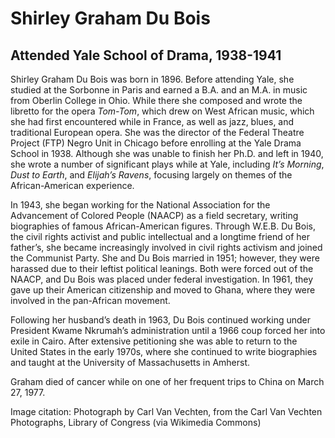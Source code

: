 # Shirley Graham Du Bois
## Attended Yale School of Drama, 1938-1941
Shirley Graham Du Bois was born in 1896. Before attending Yale, she studied at the Sorbonne in Paris and earned a B.A. and an M.A. in music from Oberlin College in Ohio. While there she composed and wrote the libretto for the opera *Tom-Tom*, which drew on West African music, which she had first encountered while in France, as well as jazz, blues, and traditional European opera. She was the director of the Federal Theatre Project (FTP) Negro Unit in Chicago before enrolling at the Yale Drama School in 1938. Although she was unable to finish her Ph.D. and left in 1940, she wrote a number of significant plays while at Yale, including *It’s Morning*, *Dust to Earth*, and *Elijah’s Ravens*, focusing largely on themes of the African-American experience.

In 1943, she began working for the National Association for the Advancement of Colored People (NAACP) as a field secretary, writing biographies of famous African-American figures. Through W.E.B. Du Bois, the civil rights activist and public intellectual and a longtime friend of her father’s, she became increasingly involved in civil rights activism and joined the Communist Party. She and Du Bois married in 1951; however, they were harassed due to their leftist political leanings. Both were forced out of the NAACP, and Du Bois was placed under federal investigation. In 1961, they gave up their American citizenship and moved to Ghana, where they were involved in the pan-African movement. 

Following her husband’s death in 1963, Du Bois continued working under President Kwame Nkrumah’s administration until a 1966 coup forced her into exile in Cairo. After extensive petitioning she was able to return to the United States in the early 1970s, where she continued to write biographies and taught at the University of Massachusetts in Amherst. 

Graham died of cancer while on one of her frequent trips to China on March 27, 1977. 

Image citation: Photograph by Carl Van Vechten, from the Carl Van Vechten Photographs, Library of Congress (via Wikimedia Commons)
